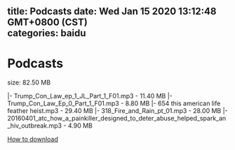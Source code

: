 
title: Podcasts
date: Wed Jan 15 2020 13:12:48 GMT+0800 (CST)    
categories: baidu
---

# Podcasts
size: 82.50 MB
 
 
|- Trump_Con_Law_ep_1_JL_Part_1_F01.mp3 - 11.40 MB
|- Trump_Con_Law_Ep_0_Part_1_F01.mp3 - 8.80 MB
|- 654 this american life feather heist.mp3 - 29.40 MB
|- 318_Fire_and_Rain_pt_01.mp3 - 28.00 MB
|- 20160401_atc_how_a_painkiller_designed_to_deter_abuse_helped_spark_an_hiv_outbreak.mp3 - 4.90 MB

[How to download](https://bpcam.bemobtrk.com/go/2ceec3aa-1ca2-46d6-b9ff-aaa5c184517c?jno=353)